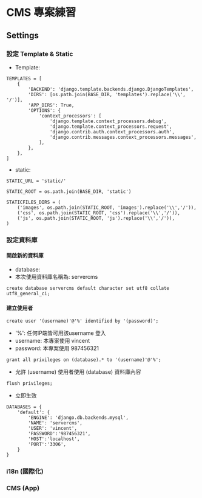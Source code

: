 # CMS 專案練習

## Settings

### 設定 Template & Static
- Template:
```
TEMPLATES = [
    {
        'BACKEND': 'django.template.backends.django.DjangoTemplates',
        'DIRS': [os.path.join(BASE_DIR, 'templates').replace('\\', '/')],
        'APP_DIRS': True,
        'OPTIONS': {
            'context_processors': [
                'django.template.context_processors.debug',
                'django.template.context_processors.request',
                'django.contrib.auth.context_processors.auth',
                'django.contrib.messages.context_processors.messages',
            ],
        },
    },
]
```

- static:
```
STATIC_URL = 'static/'

STATIC_ROOT = os.path.join(BASE_DIR, 'static')

STATICFILES_DIRS = (
    ('images', os.path.join(STATIC_ROOT, 'images').replace('\\','/')),
    ('css', os.path.join(STATIC_ROOT, 'css').replace('\\','/')),
    ('js', os.path.join(STATIC_ROOT, 'js').replace('\\','/')),
)

```

### 設定資料庫

#### 開啟新的資料庫
- database:
- 本次使用資料庫名稱為: servercms
```
create database servercms default character set utf8 collate utf8_general_ci;
```
#### 建立使用者
```
create user '(username)'@'%' identified by '(password)';
```
- '%': 任何IP端皆可用該username 登入
- username: 本專案使用 vincent
- password: 本專案使用 987456321

```
grant all privileges on (database).* to '(username)'@'%';
```
- 允許 (username) 使用者使用 (database) 資料庫內容

```
flush privileges;
```
- 立即生效

```
DATABASES = {
    'default': {
        'ENGINE': 'django.db.backends.mysql',
        'NAME': 'servercms',
        'USER': 'vincent',
        'PASSWORD':'987456321',
        'HOST':'localhost',
        'PORT':'3306',
    }
}
```


### i18n (國際化)

### CMS (App)
